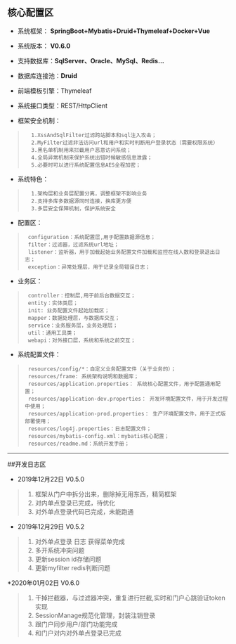 ## 核心配置区

* 系统框架： **SpringBoot+Mybatis+Druid+Thymeleaf+Docker+Vue**

* 系统版本： **V0.6.0**

* 支持数据库：**SqlServer、Oracle、MySql、Redis...**

* 数据库连接池：**Druid**

* 前端模板引擎：Thymeleaf

* 系统接口类型：REST/HttpClient

* 框架安全机制：
>       1.XssAndSqlFilter过滤跨站脚本和sql注入攻击；
>       2.MyFilter过滤非法访问url和用户和实时判断用户登录状态（需要权限系统）
>       3.黑名单机制用来拦截用户恶意访问系统；
>       4.全局异常机制来保护系统出错时候敏感信息泄露；
>       5.必要时可以进行系统配置信息AES全程加密；
 
* 系统特色：
>       1.架构层和业务层配置分离，调整框架不影响业务
>       2.支持多库多数据源同时连接，换库更方便
>       3.多层安全保障机制，保护系统安全 

* 配置区：    
>      configuration：系统配置层,用于配置数据源信息；
>      filter：过滤器，过滤系统url地址；
>      listener：监听器，用于加载起始业务配置文件加载和监控在线人数和登录退出日志；
>      exception：异常处理层，用于记录全局错误日志；

* 业务区：  
>      controller：控制层,用于前后台数据交互；
>      entity：实体类层；
>      init: 业务配置文件起始加载区；
>      mapper：数据处理层，与数据库交互；
>      service：业务服务层，业务处理层；
>      util：通用工具类；
>      webapi：对外接口层，系统和系统之前交互；

* 系统配置文件：
>      resources/config/*：自定义业务配置文件（关于业务的）；
>      resources/frame: 系统架构说明和数据库；
>      resources/application.properties： 系统核心配置文件，用于配置通用配置；
>      resources/application-dev.properties： 开发环境配置文件，用于开发过程中使用；
>      resources/application-prod.properties： 生产环境配置文件，用于正式版部署使用；
>      resources/log4j.properties：日志配置文件；
>      resources/mybatis-config.xml：mybatis核心配置；
>      resources/readme.md：系统开发手册；       


------------------------------------------------------------------
##开发日志区 

* 2019年12月22日  V0.5.0
>   1.  框架从门户中拆分出来，删除掉无用东西，精简框架
>   2.  对内单点登录已完成，待优化
>   3.  对外单点登录代码已完成，未能跑通

 * 2019年12月29日  V0.5.2
>   1.  对外单点登录 日志 获得菜单完成
>   2.  多开系统冲突问题
>   3.  更新session id存储问题
>   4.  更新myfilter redis判断问题

*2020年01月02日  V0.6.0
>   1.  干掉拦截器，与过滤器冲突，重复进行拦截,实时和门户心跳验证token实现
>   2.  SessionManage规范化管理，封装注销登录
>   3.  跟门户同步用户/部门功能完成
>   4.  和门户对内对外单点登录已完成
 